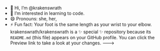 - 👋 Hi, I’m @krakenswrath
- 👀 I’m interested in learning to code.
- 😄 Pronouns: she, her, 
- ⚡ Fun fact: Your foot is the same length as your wrist to your elbow.
krakenswrath/krakenswrath is a ✨ special ✨ repository because its `README.md` (this file) appears on your GitHub profile.
You can click the Preview link to take a look at your changes.
--->
